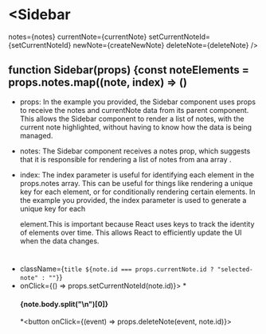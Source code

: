 
# <Sidebar
notes={notes}
currentNote={currentNote}
setCurrentNoteId={setCurrentNoteId}
newNote={createNewNote}
deleteNote={deleteNote}
/>

## function Sidebar(props) {const noteElements = props.notes.map((note, index) => ()

* props: In the example you provided, the Sidebar component uses props to receive the notes and currentNote data from its parent component. This allows the Sidebar component to render a list of notes, with the current note highlighted, without having to know how the data is being managed.

* notes: The Sidebar component receives a notes prop, which suggests that it is responsible for rendering a list of notes from ana array .
* index: The index parameter is useful for identifying each element in the props.notes array. This can be useful for things like rendering a unique key for each element, or for conditionally rendering certain elements. In the example you provided, the index parameter is used to generate a unique key for each <div> element.This is important because React uses keys to track the identity of elements over time. This allows React to efficiently update the UI when the data changes.


# <div>
                
* className={`title ${note.id === props.currentNote.id ? "selected-note" : ""}`}
* onClick={() => props.setCurrentNoteId(note.id)}>
*<h4 className="text-snippet">{note.body.split("\n")[0]}</h4>
*<button onClick={(event) => props.deleteNote(event, note.id)}>
<i className="gg-trash trash-icon"></i>
</button>


